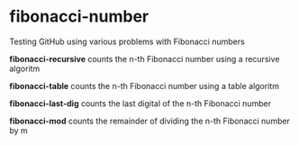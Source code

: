 # fibonacci-number
Testing GitHub using various problems with Fibonacci numbers

<b>fibonacci-recursive</b> counts the n-th Fibonacci number using a recursive algoritm

<b>fibonacci-table</b> counts the n-th Fibonacci number using a table algoritm

<b>fibonacci-last-dig</b> counts the last digital of the n-th Fibonacci number

<b>fibonacci-mod</b> counts the remainder of dividing the n-th Fibonacci number by m
